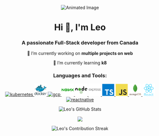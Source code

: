 <p align="center">
  <img src="https://64.media.tumblr.com/b4184dce0dbef86ff98ae1eab6de8ba9/862449a858f2441c-2e/s1280x1920/74c637715f2d3444bec4fa38c47bdcb2d25f2c71.gifv" alt="Animated Image">
</p>

<h1 align="center">Hi 👋, I'm Leo</h1>
<h3 align="center">A passionate Full-Stack developer from Canada</h3>

<p align="center">
  🔭 I’m currently working on <strong>multiple projects on web</strong>
</p>

<p align="center">
  🌱 I’m currently learning <strong>k8</strong>
</p>

<h3 align="center">Languages and Tools:</h3>
<p align="center">
  <a href="https://kubernetes.io" target="_blank" rel="noreferrer"> <img src="https://www.vectorlogo.zone/logos/kubernetes/kubernetes-icon.svg" alt="kubernetes" width="40" height="40"/> </a>
  <a href="https://www.docker.com/" target="_blank" rel="noreferrer">
    <img src="https://raw.githubusercontent.com/devicons/devicon/master/icons/docker/docker-original-wordmark.svg" alt="docker" width="40" height="40"/>
  </a>
    <a href="https://cloud.google.com" target="_blank" rel="noreferrer">
    <img src="https://www.vectorlogo.zone/logos/google_cloud/google_cloud-icon.svg" alt="gcp" width="40" height="40"/>
  </a>
    <a href="https://www.nginx.com" target="_blank" rel="noreferrer">
    <img src="https://raw.githubusercontent.com/devicons/devicon/master/icons/nginx/nginx-original.svg" alt="nginx" width="40" height="40"/>
  </a>
    <a href="https://nodejs.org" target="_blank" rel="noreferrer">
    <img src="https://raw.githubusercontent.com/devicons/devicon/master/icons/nodejs/nodejs-original-wordmark.svg" alt="nodejs" width="40" height="40"/>
  </a>
  <a href="https://expressjs.com" target="_blank" rel="noreferrer">
    <img src="https://raw.githubusercontent.com/devicons/devicon/master/icons/express/express-original-wordmark.svg" alt="express" width="40" height="40"/>
  </a>
    <a href="https://www.typescriptlang.org/" target="_blank" rel="noreferrer">
    <img src="https://raw.githubusercontent.com/devicons/devicon/master/icons/typescript/typescript-original.svg" alt="typescript" width="40" height="40"/>
  </a>
  <a href="https://developer.mozilla.org/en-US/docs/Web/JavaScript" target="_blank" rel="noreferrer">
    <img src="https://raw.githubusercontent.com/devicons/devicon/master/icons/javascript/javascript-original.svg" alt="javascript" width="40" height="40"/>
  </a>
  <a href="https://www.mongodb.com/" target="_blank" rel="noreferrer">
    <img src="https://raw.githubusercontent.com/devicons/devicon/master/icons/mongodb/mongodb-original-wordmark.svg" alt="mongodb" width="40" height="40"/>
  </a>
  <a href="https://reactjs.org/" target="_blank" rel="noreferrer">
    <img src="https://raw.githubusercontent.com/devicons/devicon/master/icons/react/react-original-wordmark.svg" alt="react" width="40" height="40"/>
  </a>
  <a href="https://reactnative.dev/" target="_blank" rel="noreferrer">
    <img src="https://reactnative.dev/img/header_logo.svg" alt="reactnative" width="40" height="40"/>
  </a>

</p>

<p align="center">
  <img src="https://github-readme-stats-ashen-alpha-85.vercel.app/api?username=leoant02&show_icons=true&theme=transparent&count_private=true" alt="Leo's GitHub Stats">
</p>
<p align="center">
  <img height=200 align="center" src="https://github-readme-stats-ashen-alpha-85.vercel.app/api/top-langs?username=leoant02&layout=compact&langs_count=5&card_width=320" />
</p>

<p align="center">
  <img src="https://github-readme-streak-stats.herokuapp.com/?user=leoant02&theme=LIGHT&background=00000&date_format=M%20j%5B%2C%20Y%5D" alt="Leo's Contribution Streak">
</p>

